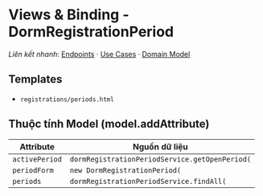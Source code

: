# Views & Binding - DormRegistrationPeriod

*Liên kết nhanh*: [Endpoints](../../APIs/DormRegistrationPeriod/Endpoints.md) · [Use Cases](UseCases.md) · [Domain Model](DomainModel.mmd)

## Templates

- `registrations/periods.html`

## Thuộc tính Model (model.addAttribute)

| Attribute | Nguồn dữ liệu |
| --- | --- |
| `activePeriod` | `dormRegistrationPeriodService.getOpenPeriod(` |
| `periodForm` | `new DormRegistrationPeriod(` |
| `periods` | `dormRegistrationPeriodService.findAll(` |
